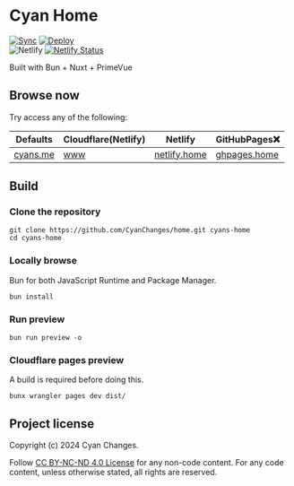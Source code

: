 # Cyan Home
[![Sync](https://github.com/CyanChanges/home/actions/workflows/sync.yml/badge.svg)](https://github.com/CyanChanges/home/actions/workflows/sync.yml) 
[![Deploy](https://github.com/CyanChanges/home/actions/workflows/deploy.yml/badge.svg)](https://github.com/CyanChanges/home/actions/workflows/deploy.yml)  
![Netlify](https://img.shields.io/netlify/0f0d5a7a-0760-4579-87d7-c47d1d832f1f) 
[![Netlify Status](https://api.netlify.com/api/v1/badges/0f0d5a7a-0760-4579-87d7-c47d1d832f1f/deploy-status)](https://app.netlify.com/sites/cyan-home/deploys)  

Built with Bun + Nuxt + PrimeVue


## Browse now

Try access any of the following:

| Defaults | Cloudflare(Netlify) | Netlify | GitHubPages❌ |  
| -------- | ------------------- | ------- | ------------- |
| [cyans.me](https://cyans.me) | [www](https://www.cyans.me/) | [netlify.home](https://netlify.home.cyans.me/) | [ghpages.home](https://ghpages.home.cyans.me/) |

## Build
### Clone the repository
```shell
git clone https://github.com/CyanChanges/home.git cyans-home
cd cyans-home
```

### Locally browse
Bun for both JavaScript Runtime and Package Manager.

```shell
bun install
```

### Run preview

```shell
bun run preview -o
```

### Cloudflare pages preview
A build is required before doing this.
```shell
bunx wrangler pages dev dist/
```

## Project license
Copyright (c) 2024 Cyan Changes. 

Follow [CC BY-NC-ND 4.0 License](https://creativecommons.org/licenses/by-nc-nd/4.0/) 
for any non-code content.
For any code content, 
unless otherwise stated, all rights are reserved.




